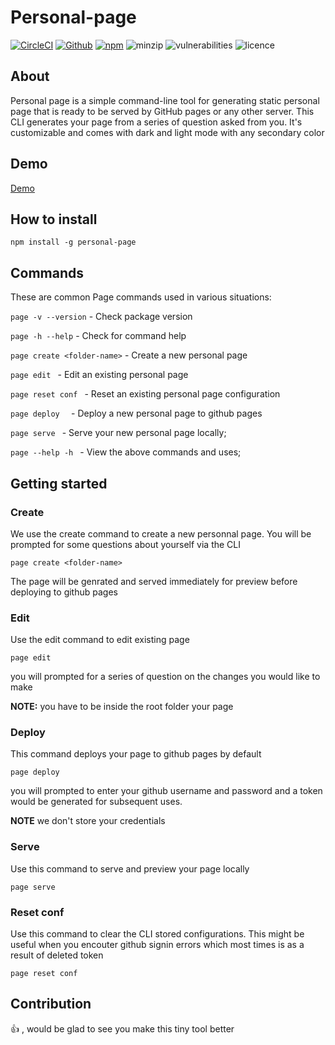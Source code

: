 # Personal-page

[![CircleCI](https://circleci.com/gh/TheDhejavu/personal-page.svg?style=svg)](https://circleci.com/gh/TheDhejavu/personal-page)
[![Github](https://img.shields.io/github/package-json/v/thedhejavu/personal-page)](https://github.com/TheDhejavu/personal-page)
[![npm](https://img.shields.io/npm/v/personal-page/latest)](https://www.npmjs.com/package/personal-page)
![minzip](https://img.shields.io/bundlephobia/minzip/personal-page)
![vulnerabilities](https://img.shields.io/snyk/vulnerabilities/npm/personal-page)
![licence](https://img.shields.io/github/license/thedhejavu/personal-page)

## About
Personal page is a simple command-line tool for generating static personal page that is ready to be served by GitHub pages or any other server. This CLI generates your page from a series of question asked from you. It's customizable and comes with dark and light mode with any secondary color 

## Demo
[Demo](https://thedhejavu.github.io)

## How to install
`npm install -g personal-page`

## Commands
These are common Page commands used in various situations:

 `page -v --version`  - Check package version
 
 `page -h --help`     - Check for command help
 
 `page create <folder-name>` - Create a new personal page
 
 `page edit `              - Edit an existing personal page
 
 `page reset conf `        - Reset an existing personal page configuration 
 
 `page deploy  `           -  Deploy a new personal page to github pages
 
 `page serve `             - Serve your new personal page locally;
 
 `page --help -h `             - View the above commands and uses;
 
 ## Getting started
 
 ### Create
 We use the create command to create a new personnal page. You will be prompted for some questions about  yourself via the CLI 
 
  `page create <folder-name>`
  
  The page will be genrated and served immediately for preview before deploying to github pages
  
 ### Edit
 Use the edit command to edit existing page 
 
 `page edit`
 
 you will prompted for a series of question on the changes you would like to make 
 
 **NOTE:** you have to be inside the root folder your page
 
 ### Deploy
 This command deploys your page to github pages by default 
 
  `page deploy`
  
 you will prompted to enter your github username and password and a token would be generated for subsequent uses.
 
 **NOTE** we don't store your credentials 
 
 ### Serve 
 Use this command to serve and preview your page locally 
 
 `page serve`
 
 ### Reset conf
 Use this command to clear the CLI stored configurations. This might be useful when you encouter github signin errors which most times is as a result of deleted token 
 
 `page reset conf`
 
 ## Contribution
 👍 , would be glad to see you make this tiny tool better
 
  
 
    
